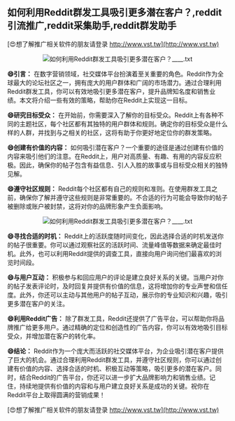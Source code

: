## **如何利用Reddit群发工具吸引更多潜在客户？,reddit引流推广,reddit采集助手,reddit群发助手**

[😍想了解推广相关软件的朋友请登录 http://www.vst.tw](http://www.vst.tw)

 <center><img src="https://vst.tw/MP4/tuiguang/png/6.png" alt="如何利用Reddit群发工具吸引更多潜在客户？____.txt"></center>

**😄引言：**
在数字营销领域，社交媒体平台扮演着至关重要的角色。Reddit作为全球最大的论坛社区之一，拥有庞大的用户群体和广阔的市场潜力。通过合理利用Reddit群发工具，你可以有效地吸引更多潜在客户，提升品牌知名度和销售业绩。本文将介绍一些有效的策略，帮助你在Reddit上实现这一目标。

**😄研究目标受众：**
在开始前，你需要深入了解你的目标受众。Reddit上有各种不同的主题社区，每个社区都有其独特的用户群体和规则。确定你的目标受众是什么样的人群，并找到与之相关的社区，这将有助于你更好地定位你的群发策略。

**😄创建有价值的内容：**
如何吸引潜在客户？一个重要的途径是通过创建有价值的内容来吸引他们的注意。在Reddit上，用户对高质量、有趣、有用的内容反应积极。因此，确保你的帖子包含有益信息、引人入胜的故事或与目标受众相关的独特见解。

**😄遵守社区规则：**
Reddit每个社区都有自己的规则和准则。在使用群发工具之前，确保你了解并遵守这些规则是非常重要的。不合适的行为可能会导致你的帖子被删除或账户被封禁，这将对你的品牌形象产生负面影响。

 <center><img src="https://vst.tw/MP4/tuiguang/png/5.png" alt="如何利用Reddit群发工具吸引更多潜在客户？____.txt"></center>

**😄寻找合适的时机：**
Reddit上的活跃度随时间变化，因此选择合适的时机发送你的帖子很重要。你可以通过观察社区的活跃时间、流量峰值等数据来确定最佳时机。此外，也可以利用Reddit提供的调查工具，直接向用户询问他们最喜欢的浏览时间段。

**😄与用户互动：**
积极参与和回应用户的评论是建立良好关系的关键。当用户对你的帖子发表评论时，及时回复并提供有价值的信息，这将增加你的专业声誉和信任度。此外，你还可以主动与其他用户的帖子互动，展示你的专业知识和兴趣，吸引更多潜在客户的关注。

**😄利用Reddit广告：**
除了群发工具，Reddit还提供了广告平台，可以帮助你将品牌推广给更多用户。通过精确的定位和创造性的广告内容，你可以有效地吸引目标受众，并增加潜在客户的转化率。

**😄结论：**
Reddit作为一个庞大而活跃的社交媒体平台，为企业吸引潜在客户提供了巨大的机会。通过合理利用Reddit群发工具，并遵守社区规则，你可以通过创建有价值的内容、选择合适的时机、积极互动等策略，吸引更多的潜在客户。同时，结合Reddit的广告平台，你还可以进一步扩大品牌影响力和销售业绩。记住，持续地提供有价值的内容和与用户建立良好关系是成功的关键。祝你在Reddit平台上取得圆满的营销成果！

[😍想了解推广相关软件的朋友请登录 http://www.vst.tw](http://www.vst.tw)



